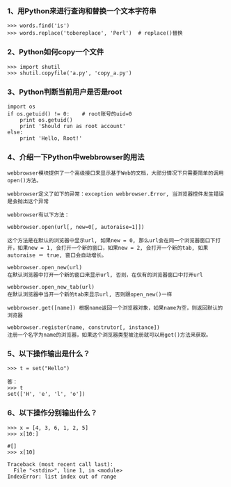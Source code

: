 ### 1、用Python来进行查询和替换一个文本字符串

	>>> words.find('is') 
	>>> words.replace('tobereplace', 'Perl')  # replace()替换  

### 2、Python如何copy一个文件

    >>> import shutil  
    >>> shutil.copyfile('a.py', 'copy_a.py')

### 3、Python判断当前用户是否是root

    import os  
    if os.getuid() != 0:    # root账号的uid=0  
        print os.getuid()  
        print 'Should run as root account'  
    else:  
        print 'Hello, Root!'  

### 4、介绍一下Python中webbrowser的用法

    webbrowser模块提供了一个高级接口来显示基于Web的文档，大部分情况下只需要简单的调用open()方法。  
      
    webbrowser定义了如下的异常：exception webbrowser.Error, 当浏览器控件发生错误是会抛出这个异常  
      
    webbrowser有以下方法：  
      
    webbrowser.open(url[, new=0[, autoraise=1]])  
      
    这个方法是在默认的浏览器中显示url, 如果new = 0, 那么url会在同一个浏览器窗口下打开，如果new = 1, 会打开一个新的窗口，如果new = 2, 会打开一个新的tab, 如果autoraise ＝ true, 窗口会自动增长。  
      
    webbrowser.open_new(url)  
    在默认浏览器中打开一个新的窗口来显示url, 否则，在仅有的浏览器窗口中打开url  
      
    webbrowser.open_new_tab(url)  
    在默认浏览器中当开一个新的tab来显示url, 否则跟open_new()一样  
      
    webbrowser.get([name]) 根据name返回一个浏览器对象，如果name为空，则返回默认的浏览器  
      
    webbrowser.register(name, construtor[, instance])  
    注册一个名字为name的浏览器，如果这个浏览器类型被注册就可以用get()方法来获取。 

### 5、以下操作输出是什么？

    >>> t = set("Hello")

    答：
    >>> t  
    set(['H', 'e', 'l', 'o'])  

### 6、以下操作分别输出什么？

    >>> x = [4, 3, 6, 1, 2, 5]
    >>> x[10:]

    #[]
    >>> x[10]
    
    Traceback (most recent call last):
      File "<stdin>", line 1, in <module>
    IndexError: list index out of range